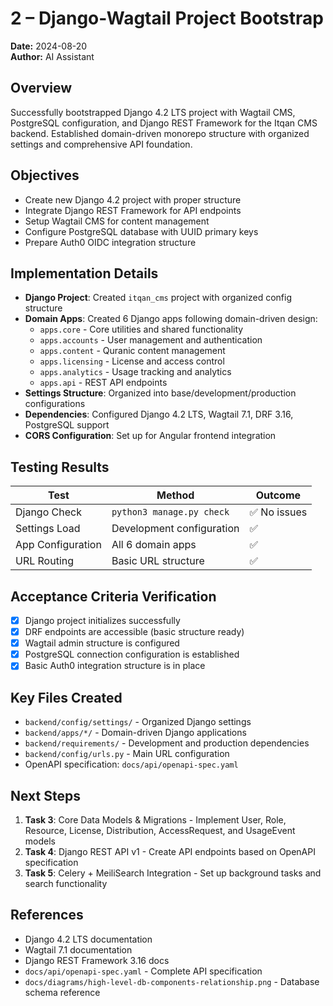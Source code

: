 # 2 – Django-Wagtail Project Bootstrap

**Date:** 2024-08-20  
**Author:** AI Assistant  

## Overview
Successfully bootstrapped Django 4.2 LTS project with Wagtail CMS, PostgreSQL configuration, and Django REST Framework for the Itqan CMS backend. Established domain-driven monorepo structure with organized settings and comprehensive API foundation.

## Objectives
- Create new Django 4.2 project with proper structure  
- Integrate Django REST Framework for API endpoints  
- Setup Wagtail CMS for content management  
- Configure PostgreSQL database with UUID primary keys  
- Prepare Auth0 OIDC integration structure  

## Implementation Details
- **Django Project**: Created `itqan_cms` project with organized config structure
- **Domain Apps**: Created 6 Django apps following domain-driven design:
  - `apps.core` - Core utilities and shared functionality
  - `apps.accounts` - User management and authentication
  - `apps.content` - Quranic content management
  - `apps.licensing` - License and access control
  - `apps.analytics` - Usage tracking and analytics
  - `apps.api` - REST API endpoints
- **Settings Structure**: Organized into base/development/production configurations
- **Dependencies**: Configured Django 4.2 LTS, Wagtail 7.1, DRF 3.16, PostgreSQL support
- **CORS Configuration**: Set up for Angular frontend integration

## Testing Results
| Test | Method | Outcome |
|---|-----|---|
| Django Check | `python3 manage.py check` | ✅ No issues |
| Settings Load | Development configuration | ✅ |
| App Configuration | All 6 domain apps | ✅ |
| URL Routing | Basic URL structure | ✅ |

## Acceptance Criteria Verification
- [x] Django project initializes successfully  
- [x] DRF endpoints are accessible (basic structure ready)  
- [x] Wagtail admin structure is configured  
- [x] PostgreSQL connection configuration is established  
- [x] Basic Auth0 integration structure is in place  

## Key Files Created
- `backend/config/settings/` - Organized Django settings
- `backend/apps/*/` - Domain-driven Django applications
- `backend/requirements/` - Development and production dependencies
- `backend/config/urls.py` - Main URL configuration
- OpenAPI specification: `docs/api/openapi-spec.yaml`

## Next Steps
1. **Task 3**: Core Data Models & Migrations - Implement User, Role, Resource, License, Distribution, AccessRequest, and UsageEvent models
2. **Task 4**: Django REST API v1 - Create API endpoints based on OpenAPI specification
3. **Task 5**: Celery + MeiliSearch Integration - Set up background tasks and search functionality

## References
- Django 4.2 LTS documentation  
- Wagtail 7.1 documentation  
- Django REST Framework 3.16 docs  
- `docs/api/openapi-spec.yaml` - Complete API specification  
- `docs/diagrams/high-level-db-components-relationship.png` - Database schema reference
